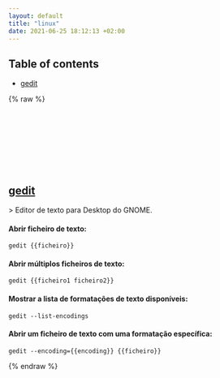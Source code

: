 ```yaml
---
layout: default
title: "linux"
date: 2021-06-25 18:12:13 +02:00
---
```

## Table of contents
* <a href="#gedit">gedit</a>

{% raw %}
<h2 id="gedit">
  <a href="/pt_pt/linux/gedit.html">gedit</a> <a href="#gedit"><svg class="icon">
    <use href="/assets/images/unicode_sprite.svg#link" />
  </svg></a>
</h2>
> Editor de texto para Desktop do GNOME.

#### Abrir ficheiro de texto:
```shell
gedit {{ficheiro}}
```
#### Abrir múltiplos ficheiros de texto:
```shell
gedit {{ficheiro1 ficheiro2}}
```
#### Mostrar a lista de formatações de texto disponíveis:
```shell
gedit --list-encodings
```
#### Abrir um ficheiro de texto com uma formatação específica:
```shell
gedit --encoding={{encoding}} {{ficheiro}}
```
{% endraw %}